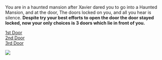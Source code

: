 You are in a haunted mansion after Xavier dared you to go into a Haunted Mansion, and at the door, The doors locked on you, and all you hear is silence. **Despite try your best efforts to open the door the door stayed locked, now your only choices is 3 doors which lie in front of you.**

[1st Door](situations/repeat-randomized.md)  
[2nd Door](situations/death-by-tim.md)  
[3rd Door](2-door.md)

![](https://www.flickr.com/photos/fiorescuro/5620311588/)